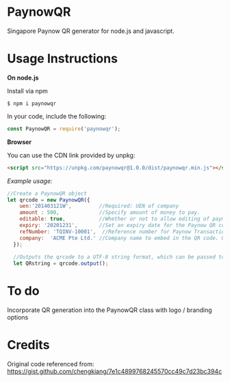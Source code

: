 # PaynowQR
Singapore Paynow QR generator for node.js and javascript.


# Usage Instructions

**On node.js**

Install via npm
```
$ npm i paynowqr
```

In your code, include the following:

```javascript
const PaynowQR = require('paynowqr');
```

**Browser**

You can use the CDN link provided by unpkg:

```html
<script src="https://unpkg.com/paynowqr@1.0.0/dist/paynowqr.min.js"></script>
```



*Example usage:*

```javascript
//Create a PaynowQR object
let qrcode = new PaynowQR({
    uen:'201403121W',         //Required: UEN of company
    amount : 500,             //Specify amount of money to pay.
    editable: true,           //Whether or not to allow editing of payment amount. Defaults to false if amount is specified
    expiry: '20201231',       //Set an expiry date for the Paynow QR code (YYYYMMDD). If ommitted, defaults to 5 years from now.
    refNumber: 'TQINV-10001',  //Reference number for Paynow Transaction. Useful if you need to track payments for recouncilation.
    company:  'ACME Pte Ltd.' //Company name to embed in the QR code. Optional.               
  });
  
  //Outputs the qrcode to a UTF-8 string format, which can be passed to a QR code generation script to generate the paynow QR
  let QRstring = qrcode.output();
```
# To do
Incorporate QR generation into the PaynowQR class with logo / branding options

# Credits
Original code referenced from:
https://gist.github.com/chengkiang/7e1c4899768245570cc49c7d23bc394c
